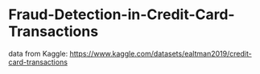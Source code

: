 # Fraud-Detection-in-Credit-Card-Transactions

data from Kaggle: https://www.kaggle.com/datasets/ealtman2019/credit-card-transactions
